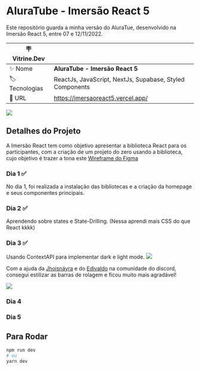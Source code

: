 # AluraTube - Imersão React 5

Este repositório guarda a minha versão do AluraTue, desenvolvido na Imersão React 5, entre 07 e 12/11/2022.

| :placard: Vitrine.Dev |     |
| -------------  | --- |
| :sparkles: Nome        | **AluraTube - Imersão React 5**
| :label: Tecnologias | ReactJs, JavaScript, NextJs, Supabase, Styled Components
| :rocket: URL         | https://imersaoreact5.vercel.app/

<!-- Inserir imagem com a #vitrinedev ao final do link -->
![](https://i.imgur.com/AoTeFYG.png#vitrinedev)

## Detalhes do Projeto
A Imersão React tem como objetivo apresentar a biblioteca React para os participantes, com a criação de um projeto do zero usando a biblioteca, cujo objetivo é trazer a tona este <a href="https://www.figma.com/file/1acrju7CLwHkSh6e7xEk9h/Aluratube">Wireframe do Figma</a>

### Dia 1 ✅
No dia 1, foi realizada a instalação das bibliotecas e a criação da homepage e seus componentes principais.

### Dia 2 ✅
Aprendendo sobre states e State-Drilling.
(Nessa aprendi mais CSS do que React kkkk)

### Dia 3 ✅
Usando ContextAPI para implementar dark e light mode.
<img src="https://media.giphy.com/media/CJHCSlobvk3omn4dhn/giphy-downsized.gif" />

Com a ajuda da <a href="https://github.com/jhoisz">Jhoisnáyra</a> e do <a href="https://github.com/EdiJunior88">Edivaldo</a> na comunidade do discord, consegui estilizar as barras de rolagem e ficou muito mais agradável!

<img src="https://media.giphy.com/media/bfrFdB612gN6OKj1uy/giphy-downsized.gif" />

### Dia 4

### Dia 5

## Para Rodar
```bash
npm run dev
# ou
yarn dev
```
